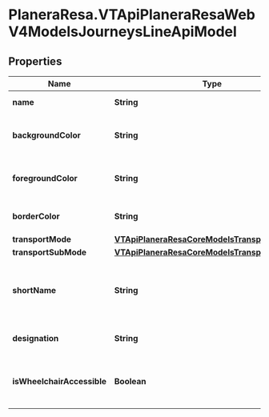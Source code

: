 # PlaneraResa.VTApiPlaneraResaWebV4ModelsJourneysLineApiModel

## Properties

Name | Type | Description | Notes
------------ | ------------- | ------------- | -------------
**name** | **String** | The line name. | [optional] 
**backgroundColor** | **String** | The background color of the line symbol. | [optional] 
**foregroundColor** | **String** | The foreground color of the line symbol. | [optional] 
**borderColor** | **String** | The border color of the line symbol. | [optional] 
**transportMode** | [**VTApiPlaneraResaCoreModelsTransportMode**](VTApiPlaneraResaCoreModelsTransportMode.md) |  | [optional] 
**transportSubMode** | [**VTApiPlaneraResaCoreModelsTransportSubMode**](VTApiPlaneraResaCoreModelsTransportSubMode.md) |  | [optional] 
**shortName** | **String** | The short name of the line, usually 5 characters or less. | [optional] 
**designation** | **String** | The designation of the line. | [optional] 
**isWheelchairAccessible** | **Boolean** | Flag indicating if the line is wheelchair accessible. | [optional] 


